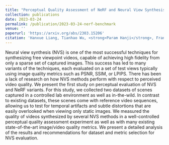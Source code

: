 ```yaml
---
title: "Perceptual Quality Assessment of NeRF and Neural View Synthesis Methods for Front-Facing Views"
collection: publications
date: 2023-03-24
permalink: /publication/2023-03-24-nerf-benchmark
venue: ''
paperurl: 'https://arxiv.org/abs/2303.15206'
citation: 'Hanxue Liang, Tianhao Wu, <strong>Param Hanji</strong>, Francesco Banterle, Hongyun Gao, Rafał K. Mantiuk and Cengiz Öztireli. &quot;Perceptual Quality Assessment of NeRF and Neural View Synthesis Methods for Front-Facing Views.&quot; <i>arXiv preprint arXiv:2303.15206</i>. 2023.'
---
```


Neural view synthesis (NVS) is one of the most successful techniques for synthesizing free viewpoint videos, capable of achieving high fidelity from only a sparse set of captured images. This success has led to many variants of the techniques, each evaluated on a set of test views typically using image quality metrics such as PSNR, SSIM, or LPIPS. There has been a lack of research on how NVS methods perform with respect to perceived video quality. We present the first study on perceptual evaluation of NVS and NeRF variants. For this study, we collected two datasets of scenes captured in a controlled lab environment as well as in-the-wild. In contrast to existing datasets, these scenes come with reference video sequences, allowing us to test for temporal artifacts and subtle distortions that are easily overlooked when viewing only static images. We measured the quality of videos synthesized by several NVS methods in a well-controlled perceptual quality assessment experiment as well as with many existing state-of-the-art image/video quality metrics. We present a detailed analysis of the results and recommendations for dataset and metric selection for NVS evaluation.
